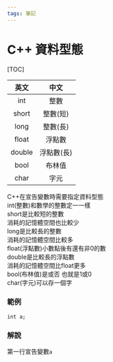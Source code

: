 ```yaml
---
tags: 筆記
---
```


# C++ 資料型態

[TOC]

|  英文  |  中文  |  
|:-----:|:------:|  
|  int  |  整數  |  
| short | 整數(短)|  
| long  | 整數(長)|  
| float | 浮點數 |  
|double|浮點數(長)|  
| bool  | 布林值 |  
| char  |  字元  |  

C++在宣告變數時需要指定資料型態  
int(整數)和數學的整數定一一樣  
short是比較短的整數  
消耗的記憶體空間也比較少  
long是比較長的整數  
消耗的記憶體空間比較多  
float(浮點數)小數點後有還有非0的數  
double是比較長的浮點數  
消耗的記憶體空間比float更多  
bool(布林值)是或否 也就是1或0  
char(字元)可以存一個字  

### 範例
```cpp=
int a;
```
### 解說
第一行宣告變數`a`  